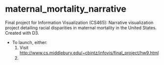 # maternal_mortality_narrative
Final project for Information Visualization (CS465): Narrative visualization project detailing racial disparities in maternal mortality in the United States. Created with D3.

-  To launch, either:
    1) Visit http://www.cs.middlebury.edu/~cbintz/infovis/final_project/hw9.html
    2) 
